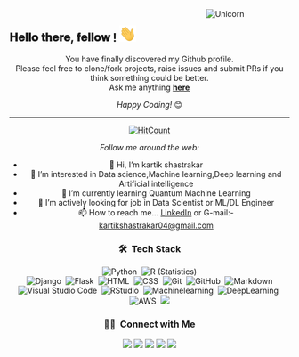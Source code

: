 <img align="right" width=150px alt="Unicorn" src="https://c.tenor.com/GN73MKBawZYAAAAi/busy-cute.gif" />


 
<h2> 𝐇𝐞𝐥𝐥𝐨 𝐭𝐡𝐞𝐫𝐞, 𝐟𝐞𝐥𝐥𝐨𝐰 <DAta=>! <img src="https://github.com/ABSphreak/ABSphreak/blob/master/gifs/Hi.gif" width="30px"></h2>  
</div>
<div align="center" width="50">
</div>

<div align="center">
You have finally discovered my Github profile. <br>
Please feel free to clone/fork projects, raise issues and submit PRs if you think something could be better. <br>
Ask me anything <a href="https://www.linkedin.com/in/kartik-shastrakar-054783166/"><b>here</b></a><br>


<i>Happy Coding!</i> 😊

---
[![HitCount](http://hits.dwyl.com/ABSphreak/ABSphreak.svg)](http://hits.dwyl.com/ABSphreak/ABSphreak)

<i>Follow me around the web:</i><br>

  <!-- <a target="_blank" href="https://www.linkedin.com/in/absphreak/">🇱​🇮​🇳​🇰​🇪​🇩​🇮​🇳​</a> ●
  <a target="_blank" href="https://www.instagram.com/absphreak/">🇮​🇳​🇸​🇹​🇦​🇬​🇷​🇦​🇲​</a> ●
  <a target="_blank" href="https://www.facebook.com/originalphreak/">🇫​🇦​🇨​🇪​🇧​🇴​🇴​🇰​</a> ●
  <a target="_blank" href="https://open.spotify.com/user/0170agi99s5hh187g7mtz245b">🇸​🇵​🇴​🇹​🇮​🇫​🇾​</a>
  <a target="_blank" href="https://dev.to/ABSphreak">🇸​🇵​🇴​🇹​🇮​🇫​🇾​</a> -->


- 👋 Hi, I’m kartik shastrakar
- 👀 I’m interested in Data science,Machine learning,Deep learning and Artificial intelligence
- 🌱 I’m currently learning Quantum Machine Learning
- 💞️ I’m actively looking for job in Data Scientist or ML/DL Engineer
- 📫 How to reach me... [LinkedIn](https://www.linkedin.com/in/kartik-shastrakar-054783166) or G-mail:- kartikshastrakar04@gmail.com

### 🛠 &nbsp;Tech Stack

![Python](https://img.shields.io/badge/-Python-05122A?style=flat&logo=python)&nbsp;
![R (Statistics)](https://img.shields.io/badge/-R-05122A?style=flat&logo=R&logoColor=276DC3)\
![Django](https://img.shields.io/badge/-Django-05122A?style=flat&logo=django&logoColor=092E20)&nbsp;
![Flask](https://img.shields.io/badge/-Flask-05122A?style=flat&logo=flask)&nbsp;
![HTML](https://img.shields.io/badge/-HTML-05122A?style=flat&logo=HTML5)&nbsp;
![CSS](https://img.shields.io/badge/-CSS-05122A?style=flat&logo=CSS3&logoColor=1572B6)&nbsp;
![Git](https://img.shields.io/badge/-Git-05122A?style=flat&logo=git)&nbsp;
![GitHub](https://img.shields.io/badge/-GitHub-05122A?style=flat&logo=github)&nbsp;
![Markdown](https://img.shields.io/badge/-Markdown-05122A?style=flat&logo=markdown)\
![Visual Studio Code](https://img.shields.io/badge/-Visual%20Studio%20Code-05122A?style=flat&logo=visual-studio-code&logoColor=007ACC)&nbsp;
![RStudio](https://img.shields.io/badge/-RStudio-05122A?style=flat&logo=rstudio)&nbsp;
![Machinelearning](https://img.shields.io/badge/-Machinelearning-05122A?style=flat&logo=MachineLearning)&nbsp;
![DeepLearning](https://img.shields.io/badge/-DeepLearning-05122A?style=flat&logo=DeepLearning)&nbsp;
![AWS](https://img.shields.io/badge/-AWS-05122A?style=flat&logo=AWS)&nbsp;
<img src="https://img.shields.io/badge/-Docker-FF0080?style=for-the-badge&logo=docker"/></p>  

 
### 🤝🏻 &nbsp;Connect with Me

<p align="center">
<a href="https://github.com/kartikshastrakar"><img src="https://img.shields.io/badge/-kartikshastrakar.com-3423A6?style=flat&logo=Google-Chrome&logoColor=white"/></a>
<a href="https://www.linkedin.com/in/kartik-shastrakar-054783166/"><img src="https://img.shields.io/badge/-Kartik%20Anilrao%20Shastrakar-0077B5?style=flat&logo=Linkedin&logoColor=white"/></a>
<a href="kartikshastrakar04@gmail.com"><img src="https://img.shields.io/badge/-kartikshastrakar04@gmail.com-D14836?style=flat&logo=Gmail&logoColor=white"/></a>
<a href="https://www.instagram.com/_kartik_shastrakar/"><img src="https://img.shields.io/badge/-@Kartik_shastrakar-E4405F?style=flat&logo=Instagram&logoColor=white"/></a>
<a href="https://www.facebook.com/kartik.shastrakar"><img src="https://img.shields.io/badge/-@kartikshastrakar-1877F2?style=flat&logo=Facebook&logoColor=white"/></a>

<!---
kartikshastrakar/kartikshastrakar is a ✨ special ✨ repository because its `README.md` (this file) appears on your GitHub profile.
You can click the Preview link to take a look at your changes.
--->
